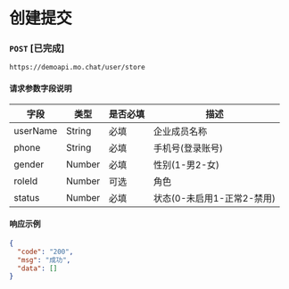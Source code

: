# 创建提交
### `POST`  [已完成]
```
https://demoapi.mo.chat/user/store
```

#### 请求参数字段说明

| 字段  | 类型 | 是否必填 | 描述|
| ------------- | ------------- | ------------------ | ------------------ |
| userName  | String  | 必填 | 企业成员名称 |
| phone  | String  | 必填 | 手机号(登录账号) |
| gender  | Number  | 必填 | 性别(1-男2-女) |
| roleId  | Number  | 可选 | 角色 |
| status  | Number  | 必填 | 状态(0-未启用1-正常2-禁用) |


#### 响应示例

```json
{
  "code": "200",
  "msg": "成功",
  "data": []
}
```